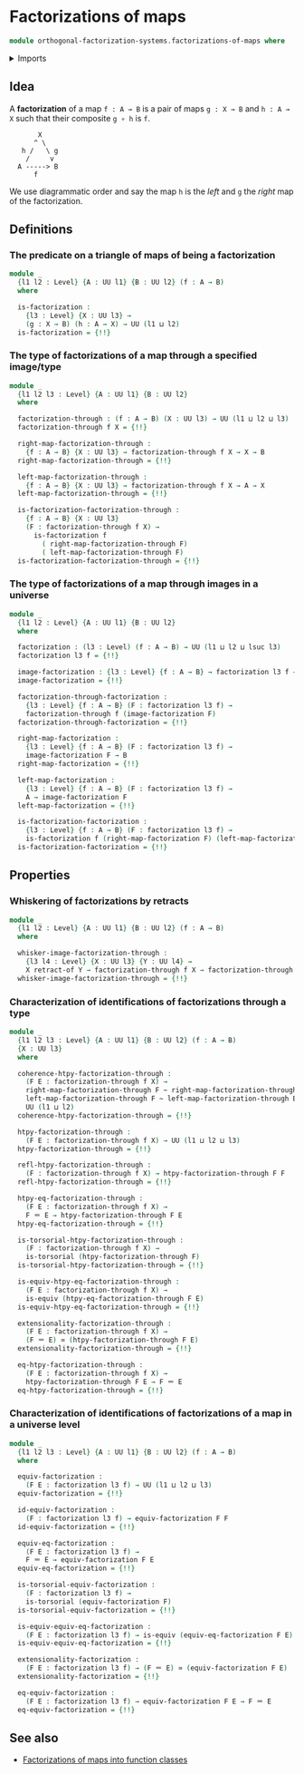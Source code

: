 # Factorizations of maps

```agda
module orthogonal-factorization-systems.factorizations-of-maps where
```

<details><summary>Imports</summary>

```agda
open import foundation.action-on-identifications-functions
open import foundation.conjunction
open import foundation.dependent-pair-types
open import foundation.equivalences
open import foundation.function-types
open import foundation.fundamental-theorem-of-identity-types
open import foundation.homotopies
open import foundation.homotopy-induction
open import foundation.identity-types
open import foundation.propositions
open import foundation.retractions
open import foundation.retracts-of-types
open import foundation.sections
open import foundation.structure-identity-principle
open import foundation.torsorial-type-families
open import foundation.univalence
open import foundation.universe-levels
open import foundation.whiskering-homotopies
```

</details>

## Idea

A **factorization** of a map `f : A → B` is a pair of maps `g : X → B` and
`h : A → X` such that their composite `g ∘ h` is `f`.

```text
       X
      ^ \
   h /   \ g
    /     v
  A -----> B
      f
```

We use diagrammatic order and say the map `h` is the _left_ and `g` the _right_
map of the factorization.

## Definitions

### The predicate on a triangle of maps of being a factorization

```agda
module _
  {l1 l2 : Level} {A : UU l1} {B : UU l2} (f : A → B)
  where

  is-factorization :
    {l3 : Level} {X : UU l3} →
    (g : X → B) (h : A → X) → UU (l1 ⊔ l2)
  is-factorization = {!!}
```

### The type of factorizations of a map through a specified image/type

```agda
module _
  {l1 l2 l3 : Level} {A : UU l1} {B : UU l2}
  where

  factorization-through : (f : A → B) (X : UU l3) → UU (l1 ⊔ l2 ⊔ l3)
  factorization-through f X = {!!}

  right-map-factorization-through :
    {f : A → B} {X : UU l3} → factorization-through f X → X → B
  right-map-factorization-through = {!!}

  left-map-factorization-through :
    {f : A → B} {X : UU l3} → factorization-through f X → A → X
  left-map-factorization-through = {!!}

  is-factorization-factorization-through :
    {f : A → B} {X : UU l3}
    (F : factorization-through f X) →
      is-factorization f
        ( right-map-factorization-through F)
        ( left-map-factorization-through F)
  is-factorization-factorization-through = {!!}
```

### The type of factorizations of a map through images in a universe

```agda
module _
  {l1 l2 : Level} {A : UU l1} {B : UU l2}
  where

  factorization : (l3 : Level) (f : A → B) → UU (l1 ⊔ l2 ⊔ lsuc l3)
  factorization l3 f = {!!}

  image-factorization : {l3 : Level} {f : A → B} → factorization l3 f → UU l3
  image-factorization = {!!}

  factorization-through-factorization :
    {l3 : Level} {f : A → B} (F : factorization l3 f) →
    factorization-through f (image-factorization F)
  factorization-through-factorization = {!!}

  right-map-factorization :
    {l3 : Level} {f : A → B} (F : factorization l3 f) →
    image-factorization F → B
  right-map-factorization = {!!}

  left-map-factorization :
    {l3 : Level} {f : A → B} (F : factorization l3 f) →
    A → image-factorization F
  left-map-factorization = {!!}

  is-factorization-factorization :
    {l3 : Level} {f : A → B} (F : factorization l3 f) →
    is-factorization f (right-map-factorization F) (left-map-factorization F)
  is-factorization-factorization = {!!}
```

## Properties

### Whiskering of factorizations by retracts

```agda
module _
  {l1 l2 : Level} {A : UU l1} {B : UU l2} (f : A → B)
  where

  whisker-image-factorization-through :
    {l3 l4 : Level} {X : UU l3} {Y : UU l4} →
    X retract-of Y → factorization-through f X → factorization-through f Y
  whisker-image-factorization-through = {!!}
```

### Characterization of identifications of factorizations through a type

```agda
module _
  {l1 l2 l3 : Level} {A : UU l1} {B : UU l2} (f : A → B)
  {X : UU l3}
  where

  coherence-htpy-factorization-through :
    (F E : factorization-through f X) →
    right-map-factorization-through F ~ right-map-factorization-through E →
    left-map-factorization-through F ~ left-map-factorization-through E →
    UU (l1 ⊔ l2)
  coherence-htpy-factorization-through = {!!}

  htpy-factorization-through :
    (F E : factorization-through f X) → UU (l1 ⊔ l2 ⊔ l3)
  htpy-factorization-through = {!!}

  refl-htpy-factorization-through :
    (F : factorization-through f X) → htpy-factorization-through F F
  refl-htpy-factorization-through = {!!}

  htpy-eq-factorization-through :
    (F E : factorization-through f X) →
    F ＝ E → htpy-factorization-through F E
  htpy-eq-factorization-through = {!!}

  is-torsorial-htpy-factorization-through :
    (F : factorization-through f X) →
    is-torsorial (htpy-factorization-through F)
  is-torsorial-htpy-factorization-through = {!!}

  is-equiv-htpy-eq-factorization-through :
    (F E : factorization-through f X) →
    is-equiv (htpy-eq-factorization-through F E)
  is-equiv-htpy-eq-factorization-through = {!!}

  extensionality-factorization-through :
    (F E : factorization-through f X) →
    (F ＝ E) ≃ (htpy-factorization-through F E)
  extensionality-factorization-through = {!!}

  eq-htpy-factorization-through :
    (F E : factorization-through f X) →
    htpy-factorization-through F E → F ＝ E
  eq-htpy-factorization-through = {!!}
```

### Characterization of identifications of factorizations of a map in a universe level

```agda
module _
  {l1 l2 l3 : Level} {A : UU l1} {B : UU l2} (f : A → B)
  where

  equiv-factorization :
    (F E : factorization l3 f) → UU (l1 ⊔ l2 ⊔ l3)
  equiv-factorization = {!!}

  id-equiv-factorization :
    (F : factorization l3 f) → equiv-factorization F F
  id-equiv-factorization = {!!}

  equiv-eq-factorization :
    (F E : factorization l3 f) →
    F ＝ E → equiv-factorization F E
  equiv-eq-factorization = {!!}

  is-torsorial-equiv-factorization :
    (F : factorization l3 f) →
    is-torsorial (equiv-factorization F)
  is-torsorial-equiv-factorization = {!!}

  is-equiv-equiv-eq-factorization :
    (F E : factorization l3 f) → is-equiv (equiv-eq-factorization F E)
  is-equiv-equiv-eq-factorization = {!!}

  extensionality-factorization :
    (F E : factorization l3 f) → (F ＝ E) ≃ (equiv-factorization F E)
  extensionality-factorization = {!!}

  eq-equiv-factorization :
    (F E : factorization l3 f) → equiv-factorization F E → F ＝ E
  eq-equiv-factorization = {!!}
```

## See also

- [Factorizations of maps into function classes](orthogonal-factorization-systems.factorizations-of-maps-function-classes.md)
